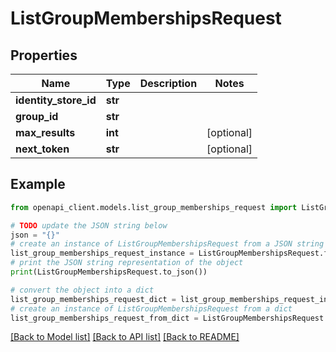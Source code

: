 # ListGroupMembershipsRequest


## Properties

Name | Type | Description | Notes
------------ | ------------- | ------------- | -------------
**identity_store_id** | **str** |  | 
**group_id** | **str** |  | 
**max_results** | **int** |  | [optional] 
**next_token** | **str** |  | [optional] 

## Example

```python
from openapi_client.models.list_group_memberships_request import ListGroupMembershipsRequest

# TODO update the JSON string below
json = "{}"
# create an instance of ListGroupMembershipsRequest from a JSON string
list_group_memberships_request_instance = ListGroupMembershipsRequest.from_json(json)
# print the JSON string representation of the object
print(ListGroupMembershipsRequest.to_json())

# convert the object into a dict
list_group_memberships_request_dict = list_group_memberships_request_instance.to_dict()
# create an instance of ListGroupMembershipsRequest from a dict
list_group_memberships_request_from_dict = ListGroupMembershipsRequest.from_dict(list_group_memberships_request_dict)
```
[[Back to Model list]](../README.md#documentation-for-models) [[Back to API list]](../README.md#documentation-for-api-endpoints) [[Back to README]](../README.md)


